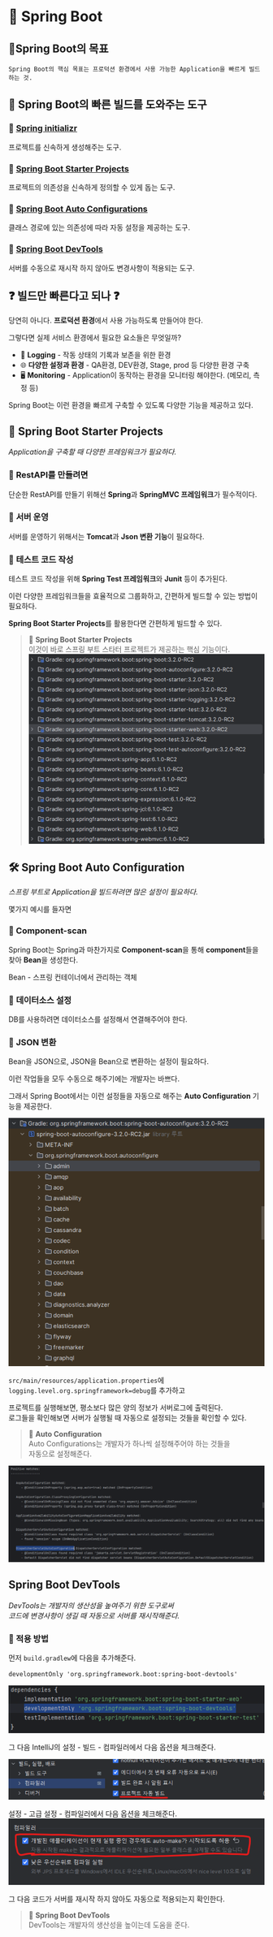 # 🌼 Spring Boot
## 🚩Spring Boot의 목표
```
Spring Boot의 핵심 목표는 프로덕션 환경에서 사용 가능한 Application을 빠르게 빌드하는 것.
```
## 🚀 Spring Boot의 빠른 빌드를 도와주는 도구
### 🔗 [Spring initializr](http://start.spring.io)
프로젝트를 신속하게 생성해주는 도구.
### 🔗 [Spring Boot Starter Projects](#-spring-boot-starter-projects)
프로젝트의 의존성을 신속하게 정의할 수 있게 돕는 도구.

### 🔗 [Spring Boot Auto Configurations](#-spring-boot-auto-configurations)
클래스 경로에 있는 의존성에 따라 자동 설정을 제공하는 도구.

### 🔗 [Spring Boot DevTools](#spring-boot-devtools)
서버를 수동으로 재시작 하지 않아도 변경사항이 적용되는 도구.

## ❓ 빌드만 빠른다고 되나  ❓
당연히 아니다. **프로덕션 환경**에서 사용 가능하도록 만들어야 한다.

그렇다면 실제 서비스 환경에서 필요한 요소들은 무엇일까?

* 📝 **Logging** - 작동 상태의 기록과 보존을 위한 환경
* 🌐 **다양한 설정과 환경** - QA환경, DEV환경, Stage, prod 등 다양한 환경 구축
* 🖥️ **Monitoring** - Application이 동작하는 환경을 모니터링 해야한다. (메모리, 측정 등)

Spring Boot는 이런 환경을 빠르게 구축할 수 있도록 다양한 기능을 제공하고 있다.

## 🌱 Spring Boot Starter Projects

*Application을 구축할 때 다양한 프레임워크가 필요하다.*

### 🔹 **RestAPI를 만들려면**   
단순한 RestAPI를 만들기 위해선 **Spring**과 **SpringMVC 프레임워크**가 필수적이다.

### 🔹 **서버 운영**   
서버를 운영하기 위해서는 **Tomcat**과 **Json 변환 기능**이 필요하다.

### 🔹 **테스트 코드 작성**   
테스트 코드 작성을 위해 **Spring Test 프레임워크**와 **Junit** 등이 추가된다.

이런 다양한 프레임워크들을 효율적으로 그룹화하고, 간편하게 빌드할 수 있는 방법이 필요하다.

**Spring Boot Starter Projects**를 활용한다면 간편하게 빌드할 수 있다.

> 🎯 **Spring Boot Starter Projects**   
> 이것이 바로 스프링 부트 스타터 프로젝트가 제공하는 핵심 기능이다.
![스타터 프로젝트 사진](img/starterProjects.png)
## 🛠️ Spring Boot Auto Configuration
*스프링 부트로 Application을 빌드하려면 많은 설정이 필요하다.*

몇가지 예시를 들자면
### 🔹 Component-scan
Spring Boot는 Spring과 마찬가지로 **Component-scan**을 통해 **component**들을 찾아 **Bean**을 생성한다.

Bean - 스프링 컨테이너에서 관리하는 객체
### 🔹 **데이터소스 설정**
DB를 사용하려면 데이터소스를 설정해서 연결해주어야 한다.
### 🔹 **JSON 변환**
Bean을 JSON으로, JSON을 Bean으로 변환하는 설정이 필요하다.

이런 작업들을 모두 수동으로 해주기에는 개발자는 바쁘다.

그래서 Spring Boot에서는 이런 설정들을 자동으로 해주는 **Auto Configuration** 기능을 제공한다.

![자동 설정 클래스들](img/autoconfigclass.png)

`src/main/resources/application.properties`에 `logging.level.org.springframework=debug`를 추가하고

프로젝트를 실행해보면, 평소보다 많은 양의 정보가 서버로그에 출력된다.<br>
로그들을 확인해보면 서버가 실행될 때 자동으로 설정되는 것들을 확인할 수 있다.

> 🎯 **Auto Configuration**<br>
> Auto Configurations는 개발자가 하나씩 설정해주어야 하는 것들을<br> 자동으로 설정해준다.

![서버 로그](img/log.png)
## Spring Boot DevTools
*DevTools는 개발자의 생산성을 높여주기 위한 도구로써*<br>
*코드에 변경사항이 생길 때 자동으로 서버를 재시작해준다.*
### 🔹 적용 방법
먼저 `build.gradlew`에 다음을 추가해준다.
```markdown
developmentOnly 'org.springframework.boot:spring-boot-devtools'
```
![gradlew 추가](img/gradlew.png)

그 다음 IntelliJ의 설정 - 빌드 - 컴파일러에서 다음 옵션을 체크해준다.

![자동 빌드 설정](img/settingAutoBuild.png)

설정 - 고급 설정 - 컴파일러에서 다음 옵션을 체크해준다.
![자동 빌드 설정2](img/settingAutoRemake.png)

그 다음 코드가 서버를 재시작 하지 않아도 자동으로 적용되는지 확인한다.

> 🎯 **Spring Boot DevTools**  
> DevTools는 개발자의 생산성을 높이는데 도움을 준다.